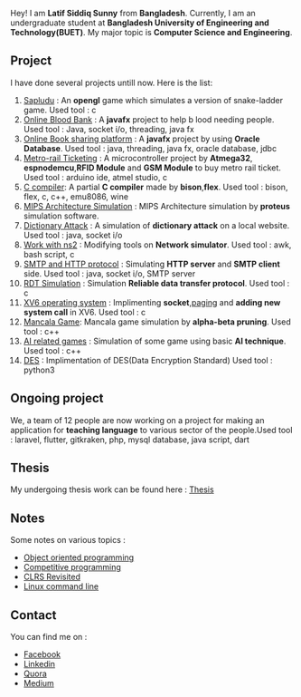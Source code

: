 
Hey! I am **Latif Siddiq Sunny** from **Bangladesh**. Currently, I am an undergraduate student at **Bangladesh University of Engineering and Technology(BUET)**. My major topic is **Computer Science and Engineering**.

## Project

I have done several projects untill now.
Here is the list:

1. [Sapludu](https://github.com/lsiddiqsunny/Project-sapludu) : An **opengl** game which simulates a version of snake-ladder game. Used tool : c
2. [Online Blood Bank](https://github.com/lsiddiqsunny/Online-blood-bank) : A **javafx** project to help b
lood needing people. Used tool : Java, socket i/o, threading, java fx
3. [Online Book sharing platform](https://github.com/lsiddiqsunny/Database_project_GUI) : A **javafx** project by using **Oracle Database**. Used tool : java, threading, java fx, oracle database, jdbc
4. [Metro-rail Ticketing](https://github.com/lsiddiqsunny/ATMEGA32-Project) : A microcontroller project by **Atmega32**, **espnodemcu**,**RFID Module** and **GSM Module** to buy metro rail ticket. Used tool : arduino ide, atmel studio, c
5. [C compiler](https://github.com/lsiddiqsunny/C-compiler): A partial **C compiler** made by **bison**,**flex**. Used tool : bison, flex, c, c++, emu8086, wine
6. [MIPS Architecture Simulation](https://github.com/lsiddiqsunny/CSE-306-Computer-Architecture-Sessional/tree/master/Mips) : MIPS Architecture simulation by **proteus** simulation software.
7. [Dictionary Attack](https://github.com/lsiddiqsunny/Dictionary-attack) : A simulation of **dictionary attack** on a local website. Used tool : java, socket i/o
8. [Work with ns2](https://github.com/lsiddiqsunny/Network-Simulation-on-NS2) : Modifying tools on **Network simulator**. Used tool : awk, bash script, c
9. [SMTP and HTTP protocol](https://github.com/lsiddiqsunny/Application-layer-simulation-SMTP-and-HTTP) : Simulating **HTTP server** and **SMTP client** side. Used tool : java, socket i/o, SMTP server
10. [RDT Simulation](https://github.com/lsiddiqsunny/Transport-layer-simulation-Reliable-Data-Transfer-Protocol) : Simulation **Reliable data transfer protocol**. Used tool : c
11. [XV6 operating system](https://github.com/lsiddiqsunny/xv6-public) : Implimenting **socket**,[paging](https://github.com/lsiddiqsunny/xv6-paging) and **adding new system call** in XV6. Used tool : c
12. [Mancala Game](https://github.com/lsiddiqsunny/CSE-318-Artificial-Intelligence-Sessional/tree/master/Offline%204): Mancala game simulation by **alpha-beta pruning**. Used tool : c++
13. [AI related games](https://github.com/lsiddiqsunny/CSE-318-Artificial-Intelligence-Sessional) : Simulation of some game using basic **AI technique**. Used tool : c++
14. [DES](https://github.com/lsiddiqsunny/CSE406-Computer-Security-Sessional/tree/master/Offline%201/1505069/Problem%202) : Implimentation of DES(Data Encryption Standard) Used tool : python3

## Ongoing project

We, a team of 12 people are now working on a project for making an application for **teaching language** to various sector of the people.Used tool : laravel, flutter, gitkraken, php, mysql database, java script, dart

## Thesis

My undergoing thesis work can be found here : [Thesis](http://lsiddiqsunny.me/Undergraduate-Thesis/)

## Notes

Some notes on various topics :

- [Object oriented programming](http://lsiddiqsunny.me/Object-Oriented-Programming/)
- [Competitive programming](https://github.com/lsiddiqsunny/Days-with-programming)
- [CLRS Revisited](https://bitbucket.org/lsiddiqsunny/introduction-to-algorithms-clrs-revisited/src/master/)
- [Linux command line](http://lsiddiqsunny.me/Linux-Command-Line/)
  
## Contact

You can find me on :

- [Facebook](https://www.facebook.com/lsiddiqsunny)
- [Linkedin](https://www.linkedin.com/in/lsiddiqsunny)
- [Quora](https://www.quora.com/profile/Latif-Siddiq-Sunny)
- [Medium](https://medium.com/@lsiddiqsunny)
